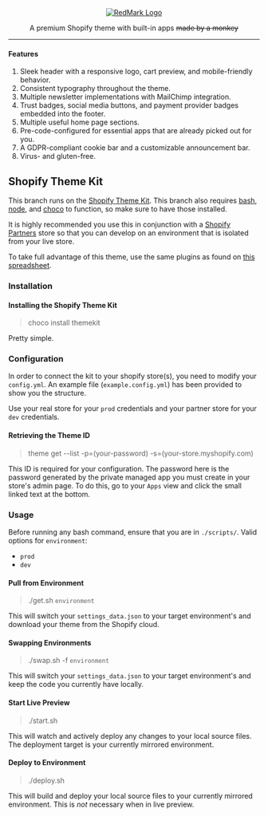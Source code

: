 <div align="center">
    <a href="https://redmarkdeals.com" target="_blank"><img class="redmark__logo" src="https://cdn.redmarkdeals.com/redmark_logo-full.png" alt="RedMark Logo"/></a>
    <p>A premium Shopify theme with built-in apps <s>made by a monkey</s></p>
</div>

___

#### Features

1. Sleek header with a responsive logo, cart preview, and mobile-friendly behavior.
2. Consistent typography throughout the theme.
3. Multiple newsletter implementations with MailChimp integration.
4. Trust badges, social media buttons, and payment provider badges embedded into the footer.
5. Multiple useful home page sections.
6. Pre-code-configured for essential apps that are already picked out for you. 
7. A GDPR-compliant cookie bar and a customizable announcement bar.
8. Virus- and gluten-free.

## Shopify Theme Kit

This branch runs on the [Shopify Theme Kit](https://shopify.github.io/themekit/).
This branch also requires [bash](https://git-scm.com/downloads), [node](https://nodejs.org/en/download/), and [choco](https://chocolatey.org/install) to function, so make sure to have those installed.

It is highly recommended you use this in conjunction with a [Shopify Partners](https://www.shopify.com/partners) store so that you can develop on an environment that is isolated from your live store.

To take full advantage of this theme, use the same plugins as found on [this spreadsheet](https://docs.google.com/spreadsheets/d/1uH1LK3mLPdQDSeOetnEQVv41eN-27GgdUSVzP5lXges/edit?usp=sharing).

### Installation
#### Installing the Shopify Theme Kit
> choco install themekit

Pretty simple.

### Configuration
In order to connect the kit to your shopify store(s), you need to modify your `config.yml`. An example file (`example.config.yml`) has been provided to show you the structure.

Use your real store for your `prod` credentials and your partner store for your `dev` credentials.

#### Retrieving the Theme ID
> theme get --list -p=(your-password) -s=(your-store.myshopify.com)

This ID is required for your configuration. The password here is the password generated by the private managed app you must create in your store's admin page. To do this, go to your `Apps` view and click the small linked text at the bottom.

### Usage

Before running any bash command, ensure that you are in `./scripts/`.
Valid options for `environment`:
- `prod`
- `dev`

#### Pull from Environment
> ./get.sh `environment`

This will switch your `settings_data.json` to your target environment's and download your theme from the Shopify cloud.

#### Swapping Environments
> ./swap.sh -f `environment`

This will switch your `settings_data.json` to your target environment's and keep the code you currently have locally.

#### Start Live Preview
> ./start.sh

This will watch and actively deploy any changes to your local source files. The deployment target is your currently mirrored environment.

#### Deploy to Environment
> ./deploy.sh

This will build and deploy your local source files to your currently mirrored environment. This is *not* necessary when in live preview.
